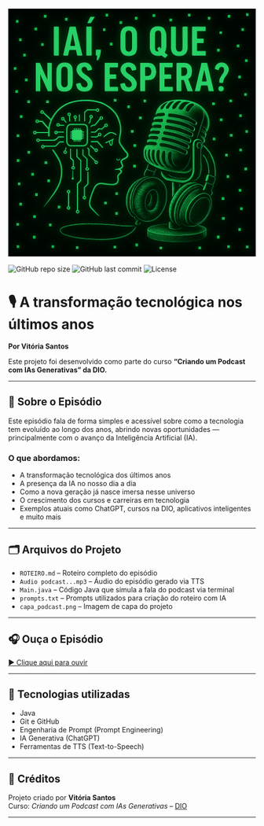 ![Capa do Podcast](Copilot_20250628_005828.png)

![GitHub repo size](https://img.shields.io/github/repo-size/vitoriazrr/podcast-com-IA)
![GitHub last commit](https://img.shields.io/github/last-commit/vitoriazrr/podcast-com-IA)
![License](https://img.shields.io/github/license/vitoriazrr/podcast-com-IA)


<p align="center">
  
</p>

# 🎙️ A transformação tecnológica nos últimos anos
**Por Vitória Santos**

Este projeto foi desenvolvido como parte do curso **“Criando um Podcast com IAs Generativas” da DIO.**

---

## 🧠 Sobre o Episódio

Este episódio fala de forma simples e acessível sobre como a tecnologia tem evoluído ao longo dos anos, abrindo novas oportunidades — principalmente com o avanço da Inteligência Artificial (IA).

### O que abordamos:
- A transformação tecnológica dos últimos anos
- A presença da IA no nosso dia a dia
- Como a nova geração já nasce imersa nesse universo
- O crescimento dos cursos e carreiras em tecnologia
- Exemplos atuais como ChatGPT, cursos na DIO, aplicativos inteligentes e muito mais

---

## 🗂️ Arquivos do Projeto

- `ROTEIRO.md` – Roteiro completo do episódio
- `Audio podcast...mp3` – Áudio do episódio gerado via TTS
- `Main.java` – Código Java que simula a fala do podcast via terminal
- `prompts.txt` – Prompts utilizados para criação do roteiro com IA
- `capa_podcast.png` – Imagem de capa do projeto

---


## 🎧 Ouça o Episódio

[▶️ Clique aqui para ouvir](episodio1.mp3)


---

## 🚀 Tecnologias utilizadas

- Java
- Git e GitHub
- Engenharia de Prompt (Prompt Engineering)
- IA Generativa (ChatGPT)
- Ferramentas de TTS (Text-to-Speech)

---

## 📢 Créditos

Projeto criado por **Vitória Santos**  
Curso: *Criando um Podcast com IAs Generativas* – [DIO](https://www.dio.me)

---

